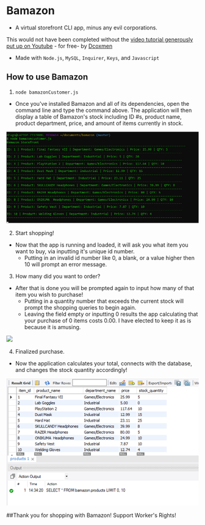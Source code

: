 # Bamazon

* A virtual storefront CLI app, minus any evil corporations.

This would not have been completed without the [video tutorial generously put up on Youtube](https://youtu.be/gfTS4A8WHHE) - for free- by [Dcoxmen](https://github.com/Dcoxmen)

* Made with `Node.js`, `MySQL`, `Inquirer`, `Keys`, and `Javascript`

## How to use Bamazon

1. `node bamazonCustomer.js`

* Once you've installed Bamazon and all of its dependencies, open the command line and type the command above.
The application will then display a table of Bamazon's stock including ID #s, product name, product department, price, and amount
of items currently in stock.

![](/images/node_storefront.png)

2. Start shopping!
* Now that the app is running and loaded, it will ask you what item you want to buy, via inputting it's unique id number.
    * Putting in an invalid id number like 0, a blank, or a value higher then 10 will prompt an error message.

3. How many did you want to order?
* After that is done you will be prompted again to input how many of that item you wish to purchase!
    * Putting in a quantity number that exceeds the current stock will prompt the shopping queries to begin again.
    * Leaving the field empty or inputting 0 results the app calculating that your purchase of 0 items costs 0.00. I have elected to keep it as is because it is amusing.

![](/images/node_storefront2.png)

4. Finalized purchase.
* Now the application calculates your total, connects with the database, and changes the stock quantity accordingly!

![](/images/updated_tableSQL.png)

##Thank you for shopping with Bamazon! Support Worker's Rights!